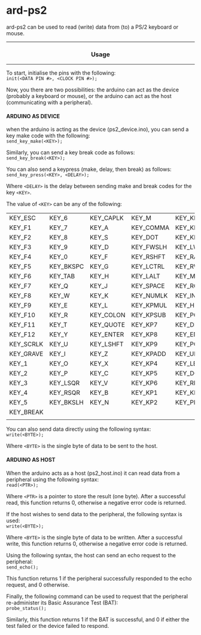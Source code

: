 # ard-ps2
ard-ps2 can be used to read (write) data from (to) a PS/2 keyboard or mouse.  

---
### <p align="center">Usage</p>
---
To start, initialise the pins with the following:  
`init(<DATA PIN #>, <CLOCK PIN #>);`  
  
Now, you there are two possibilities: the arduino can act as the device (probably a keyboard or mouse), or the arduino can act as the host (communicating with a peripheral).  

#### **ARDUINO AS DEVICE**
when the arduino is acting as the device (ps2_device.ino), you can send a key make code with the following:  
`send_key_make(<KEY>);`  
  
Similarly, you can send a key break code as follows:  
`send_key_break(<KEY>);`  
  
You can also send a keypress (make, delay, then break) as follows:  
`send_key_press(<KEY>, <DELAY>);`  
  
Where `<DELAY>` is the delay between sending make and break codes for the key `<KEY>`.  
  
The value of `<KEY>` can be any of the following:  
  
|           |           |           |           |           |
| --------- | --------- | --------- | --------- | --------- |
| KEY_ESC   | KEY_6     | KEY_CAPLK | KEY_M     | KEY_KP3   |
| KEY_F1    | KEY_7     | KEY_A     | KEY_COMMA | KEY_KP0   |
| KEY_F2    | KEY_8     | KEY_S     | KEY_DOT   | KEY_KPDOT |
| KEY_F3    | KEY_9     | KEY_D     | KEY_FWSLH | KEY_LWIN  |
| KEY_F4    | KEY_0     | KEY_F     | KEY_RSHFT | KEY_RALT  |
| KEY_F5    | KEY_BKSPC | KEY_G     | KEY_LCTRL | KEY_RWIN  |
| KEY_F6    | KEY_TAB   | KEY_H     | KEY_LALT  | KEY_MENUS |
| KEY_F7    | KEY_Q     | KEY_J     | KEY_SPACE | KEY_RCTRL |
| KEY_F8    | KEY_W     | KEY_K     | KEY_NUMLK | KEY_INS   |
| KEY_F9    | KEY_E     | KEY_L     | KEY_KPMUL | KEY_HOME  |
| KEY_F10   | KEY_R     | KEY_COLON | KEY_KPSUB | KEY_PGUP  |
| KEY_F11   | KEY_T     | KEY_QUOTE | KEY_KP7   | KEY_DEL   |
| KEY_F12   | KEY_Y     | KEY_ENTER | KEY_KP8   | KEY_END   |
| KEY_SCRLK | KEY_U     | KEY_LSHFT | KEY_KP9   | KEY_PGDN  |
| KEY_GRAVE | KEY_I     | KEY_Z     | KEY_KPADD | KEY_UP    |
| KEY_1     | KEY_O     | KEY_X     | KEY_KP4   | KEY_LEFT  |
| KEY_2     | KEY_P     | KEY_C     | KEY_KP5   | KEY_DOWN  |
| KEY_3     | KEY_LSQR  | KEY_V     | KEY_KP6   | KEY_RIGHT |
| KEY_4     | KEY_RSQR  | KEY_B     | KEY_KP1   | KEY_KPDIV |
| KEY_5     | KEY_BKSLH | KEY_N     | KEY_KP2   | KEY_PRINT |
| KEY_BREAK |           |           |           |           |
|           |           |           |           |           |
  
You can also send data directly using the following syntax:  
`write(<BYTE>);`  
  
Where `<BYTE>` is the single byte of data to be sent to the host.

#### **ARDUINO AS HOST**
When the arduino acts as a host (ps2_host.ino) it can read data from a peripheral using the following syntax:  
`read(<PTR>);`  
  
Where `<PTR>` is a pointer to store the result (one byte). After a successful read, this function returns 0, otherwise a negative error code is returned.  
  
If the host wishes to send data to the peripheral, the following syntax is used:  
`write(<BYTE>);`  
  
Where `<BYTE>` is the single byte of data to be written. After a successful write, this function returns 0, otherwise a negative error code is returned.  
  
Using the following syntax, the host can send an echo request to the peripheral:  
`send_echo();`  
  
This function returns 1 if the peripheral successfully responded to the echo request, and 0 otherwise.  
  
Finally, the following command can be used to request that the peripheral re-administer its Basic Assurance Test (BAT):  
`probe_status();`  
  
Similarly, this function returns 1 if the BAT is successful, and 0 if either the test failed or the device failed to respond.
